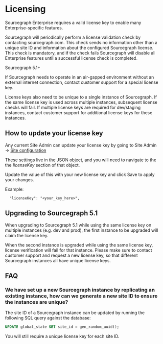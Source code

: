 # Licensing

Sourcegraph Enterprise requires a valid license key to enable many Enterprise-specific features.

Sourcegraph will periodically perform a license validation check by contacting sourcegraph.com. This check sends no information other than a unique site ID and information about the configured Sourcegraph license. This check is mandatory, and if the check fails Sourcegraph will disable all Enterprise features until a successful license check is completed.

<span class="badge badge-note">Sourcegraph 5.1+</span>

If Sourcegraph needs to operate in an air-gapped environment without an external internet connection, contact customer support for a special license key.

License keys also need to be unique to a single instance of Sourcegraph. If the same license key is used across multiple instances, subsequent license checks will fail. If multiple license keys are required for dev/staging instances, contact customer support for additional license keys for these instances.

## How to update your license key

Any current Site Admin can update your license key by going to Site Admin -> [Site configuration](config/site_config.md) 

These settings live in the JSON object, and you will need to navigate to the the _licenseKey_ section of that object.  

Update the value of this with your new license key and click Save to apply your changes.

Example:
```
  "licenseKey": "<your_key_here>",
```

## Upgrading to Sourcegraph 5.1

When upgrading to Sourcegraph 5.1 while using the same license key on multiple instances (e.g. dev and prod), the first instance to be upgraded will claim the license key.

When the second instance is upgraded while using the same license key, license verification will fail for that instance. Please make sure to contact customer support and request a new license key, so that different Sourcegraph instances all have unique license keys.

## FAQ

### We have set up a new Sourcegraph instance by replicating an existing instance, how can we generate a new site ID to ensure the instances are unique?

The site ID of a Sourcegraph instance can be updated by running the following SQL query against the database:

```sql
UPDATE global_state SET site_id = gen_random_uuid();
```

You will still require a unique license key for each site ID.
